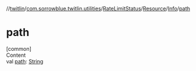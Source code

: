 //[twitlin](../../../../index.md)/[com.sorrowblue.twitlin.utilities](../../../index.md)/[RateLimitStatus](../../index.md)/[Resource](../index.md)/[Info](index.md)/[path](path.md)



# path  
[common]  
Content  
val [path](path.md): [String](https://kotlinlang.org/api/latest/jvm/stdlib/kotlin/-string/index.html)  



